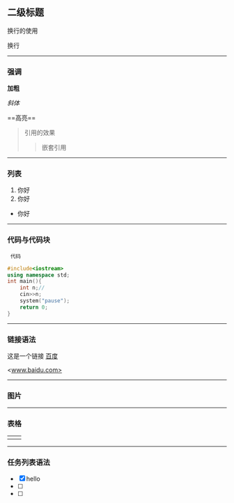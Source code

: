 ## 二级标题

换行的使用

换行

-------------

### 强调



**加粗**

*斜体*

==高亮==



> 引用的效果
>
> > 嵌套引用



---------------

### 列表



1. 你好
2. 你好

* 你好



---------------

### 代码与代码块



` 代码` 

```c++
#include<iostream>
using namespace std;
int main(){
    int n;//
    cin>>n;
    system("pause");
    return 0;
}
```



****

### 链接语法



这是一个链接 [百度](https://baidu.com)

<www.baidu.com>



-----

### 图片





-----

### 表格

|      |      |
| ---- | ---- |
|      |      |



-----

### 任务列表语法

- [x] hello
- [ ] 
- [ ] 



